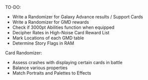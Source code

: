 TO-DO:
- Write a Randomizer for Galaxy Advance results / Support Cards
- Write a Randomizer for GMD rewards
- Check if 3000pt Abilities function when equipped
- Decipher Rates in High-Noise Card Reward List
- Mark Locations of each GMD table
- Determine Story Flags in RAM

Card Randomizer:
- Assess crashes with displaying certain cards in battle
- Balance various properties
- Match Portraits and Palettes to Effects
